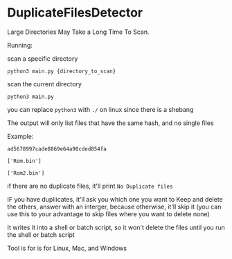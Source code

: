# DuplicateFilesDetector
Large Directories May Take a Long Time To Scan.

Running:

scan a specific directory

`python3 main.py {directory_to_scan}`

scan the current directory

`python3 main.py`

you can replace `python3` with `./` on linux since there is a shebang

The output will only list files that have the same hash, and no single files

Example:

```
ad5678997cade8869e64a90cded854fa

['Rom.bin']

['Rom2.bin']
```

if there are no duplicate files, it'll print `No Duplicate files`

IF you have dupliicates, it'll ask you which one you want to Keep and delete the others, answer with an interger, because otherwise, it'll skip it (you can use this to your advantage to skip files where you want to delete none)

It writes it into a shell or batch script, so it won't delete the files until you run the shell or batch script

Tool is for is for Linux, Mac, and Windows
